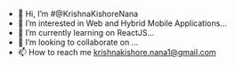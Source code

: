 - 👋 Hi, I’m #@KrishnaKishoreNana
- 👀 I’m interested in Web and Hybrid Mobile Applications...
- 🌱 I’m currently learning on ReactJS...
- 💞️ I’m looking to collaborate on ...
- 📫 How to reach me krishnakishore.nana1@gmail.com

<!---
KrishnaKishoreNana/KrishnaKishoreNana is a ✨ special ✨ repository because its `README.md` (this file) appears on your GitHub profile.
You can click the Preview link to take a look at your changes.
--->
